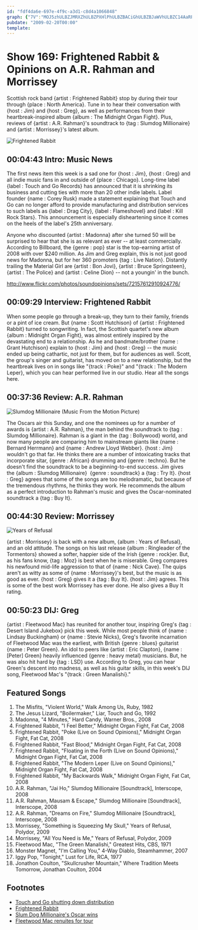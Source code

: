 ```yaml
---
id: "fdf4da6e-697e-4f9c-a3d1-c8d4a1066848"
graph: {"7V":"MOJ5zhULBZJMRXZhULBZPXHlPhULBZBACiGhULBZBJaWVhULBZC14AaRPfYV9MGtlC14Aa","FT":"DFJ59Z0e1gDFJ59iVuFZ1NyGXDFJ59DFJ59ORSm7BBYuVDFJ59","1QO":"BJg6Ro4RMiO2PgDo4RMimq27Fo4RMijmUBFo4RMiBJg6Rmq27FdXDaWjmUBFEv5yojmUBFX6cfddhnxeBJg6RuUYayBJg6RBKS1597qipBJg6RBJg6Rdhnxe97qipBHm1G","226":"BInyoFVv8JBMlTxFVv8JFVv8JuD781FVv8JkuMhc97qipBInyoBInyoX6cfdkuMhcusCEa97qipBHm1G97qipX6cfd","2BZ":"fNBczmljfOmljfOn6C8AhSrebmljfOPCtXHmljfOeRBqrzUZa7eRBqrfNBczfNBczzUZa7RYAXCfNBcz"}
pubdate: "2009-02-20T00:00"
template: 
---
```






# Show 169: Frightened Rabbit & Opinions on A.R. Rahman and Morrissey

Scottish rock band {artist : Frightened Rabbit} stop by during their tour through {place : North America}. Tune in to hear their conversation with {host : Jim} and {host : Greg}, as well as performances from their heartbreak-inspired album {album : The Midnight Organ Fight}. Plus, reviews of {artist : A.R. Rahman}'s soundtrack to {tag : Slumdog Millionaire} and {artist : Morrissey}'s latest album.

![Frightened Rabbit](https://static.soundopinions.org/images/2009/FrightenedRabbitt.jpg)



## 00:04:43 Intro: Music News

The first news item this week is a sad one for {host : Jim}, {host : Greg} and all indie music fans in and outside of {place : Chicago}. Long-time label {label : Touch and Go Records} has announced that it is shrinking its business and cutting ties with more than 20 other indie labels. Label founder {name : Corey Rusk} made a statement explaining that Touch and Go can no longer afford to provide manufacturing and distribution services to such labels as {label : Drag City}, {label : Flameshovel} and {label : Kill Rock Stars}. This announcement is especially disheartening since it comes on the heels of the label's 25th anniversary.

Anyone who discounted {artist : Madonna} after she turned 50 will be surprised to hear that she is as relevant as ever -- at least commercially. According to Billboard, the {genre : pop} star is the top-earning artist of 2008 with over $240 million. As Jim and Greg explain, this is not just good news for Madonna, but for her 360 promoters {tag : Live Nation}. Distantly trailing the Material Girl are {artist : Bon Jovi}, {artist : Bruce Springsteen}, {artist : The Police} and {artist : Celine Dion} -- not a youngin' in the bunch.

http://www.flickr.com/photos/soundopinions/sets/72157612910924776/



## 00:09:29 Interview: Frightened Rabbit

When some people go through a break-up, they turn to their family, friends or a pint of ice cream. But {name : Scott Hutchison} of {artist : Frightened Rabbit} turned to songwriting. In fact, the Scottish quartet's new album {album : Midnight Organ Fight}, was almost entirely inspired by the devastating end to a relationship. As he and bandmate/brother {name : Grant Hutchison} explain to {host : Jim} and {host : Greg} -- the music ended up being cathartic, not just for them, but for audiences as well. Scott, the group's singer and guitarist, has moved on to a new relationship, but the heartbreak lives on in songs like "{track : Poke}" and "{track : The Modern Leper}, which you can hear performed live in our studio. Hear all the songs here.



## 00:37:36 Review: A.R. Rahman

![Slumdog Millionaire (Music From the Motion Picture)](https://static.soundopinions.org/assets/169/1QO0.jpg)

The Oscars air this Sunday, and one the nominees up for a number of awards is {artist : A.R. Rahman}, the man behind the soundtrack to {tag : Slumdog Millionaire}. Rahman is a giant in the {tag : Bollywood} world, and now many people are comparing him to mainstream giants like {name : Bernard Herrmann} and {name : Andrew Lloyd Webber}. {host : Jim} wouldn't go that far. He thinks there are a number of intoxicating tracks that incorporate sitar, {genre : African} drumming and {genre : techno}. But he doesn't find the soundtrack to be a beginning-to-end success. Jim gives the {album : Slumdog Millionaire}  {genre : soundtrack} a {tag : Try It}. {host : Greg} agrees that some of the songs are too melodramatic, but because of the tremendous rhythms, he thinks they work. He recommends the album as a perfect introduction to Rahman's music and gives the Oscar-nominated soundtrack a {tag : Buy It}.



## 00:44:30 Review: Morrissey

![Years of Refusal](https://static.soundopinions.org/assets/169/2260.jpg)

{artist : Morrissey} is back with a new album, {album : Years of Refusal}, and an old attitude. The songs on his last release {album : Ringleader of the Tormentors} showed a softer, happier side of the Irish {genre : rock}er. But, as his fans know, {tag : Moz} is best when he is miserable. Greg compares his newfound mid-life aggression to that of {name : Nick Cave}. The quips aren't as witty as some of {name : Morrissey}'s best, but the music is as good as ever. {host : Greg} gives it a {tag : Buy It}. {host : Jim} agrees. This is some of the best work Morrissey has ever done. He also gives a Buy It rating.



## 00:50:23 DIJ: Greg

{artist : Fleetwood Mac} has reunited for another tour, inspiring Greg's {tag : Desert Island Jukebox} pick this week. While most people think of {name : Lindsay Buckingham} or {name : Stevie Nicks}, Greg's favorite incarnation of Fleetwood Mac was the earliest, with British {genre : blues} guitarist {name : Peter Green}. An idol to peers like {artist : Eric Clapton}, {name : [Peter] Green} heavily influenced {genre : heavy metal} musicians. But, he was also hit hard by {tag : LSD} use. According to Greg, you can hear Green's descent into madness, as well as his guitar skills, in this week's DIJ song, Fleetwood Mac's "{track : Green Manalishi}."



## Featured Songs

1. The Misfits, "Violent World," Walk Among Us, Ruby, 1982
2. The Jesus Lizard, "Boilermaker," Liar, Touch and Go, 1992
3. Madonna, "4 Minutes," Hard Candy, Warner Bros., 2008
4. Frightened Rabbit, "I Feel Better," Midnight Organ Fight, Fat Cat, 2008
5. Frightened Rabbit, "Poke (Live on Sound Opinions)," Midnight Organ Fight, Fat Cat, 2008
6. Frightened Rabbit, "Fast Blood," Midnight Organ Fight, Fat Cat, 2008
7. Frightened Rabbit, "Floating in the Forth (Live on Sound Opinions)," Midnight Organ Fight, Fat Cat, 2008
8. Frightened Rabbit, "The Modern Leper (Live on Sound Opinions)," Midnight Organ Fight, Fat Cat, 2008
9. Frightened Rabbit, "My Backwards Walk," Midnight Organ Fight, Fat Cat, 2008
10. A.R. Rahman, "Jai Ho," Slumdog Millionaire [Soundtrack], Interscope, 2008
11. A.R. Rahman, Mausam & Escape," Slumdog Millionaire [Soundtrack], Interscope, 2008
12. A.R. Rahman, "Dreams on Fire," Slumdog Millionaire [Soundtrack], Interscope, 2008
13. Morrissey, "Something is Squeezing My Skull," Years of Refusal, Polydor, 2009
14. Morrissey, "All You Need is Me," Years of Refusal, Polydor, 2009
15. Fleetwood Mac, "The Green Manalishi," Greatest Hits, CBS, 1971
16. Monster Magnet, "I'm Calling You," 4-Way Diablo, Steamhammer, 2007
17. Iggy Pop, "Tonight," Lust for Life, RCA, 1977
18. Jonathon Coulton, "Skullcrusher Mountain," Where Tradition Meets Tomorrow, Jonathan Coulton, 2004



## Footnotes

- [Touch and Go shutting down distribution](http://pitchfork.com/news/34650-touch-and-go-records-to-stop-releasing-new-music-shut-down-distribution/)
- [Frightened Rabbit](http://www.frightenedrabbit.com/)
- [Slum Dog Millionaire's Oscar wins](http://www.cnn.com/2009/SHOWBIZ/Movies/02/23/oscar.night/index.html?eref=onion)
- [Fleetwood Mac renuites for tour](http://www.fleetwoodmacnews.com/2009/06/herald-uk-fleetwood-mac-reunite-for.html)